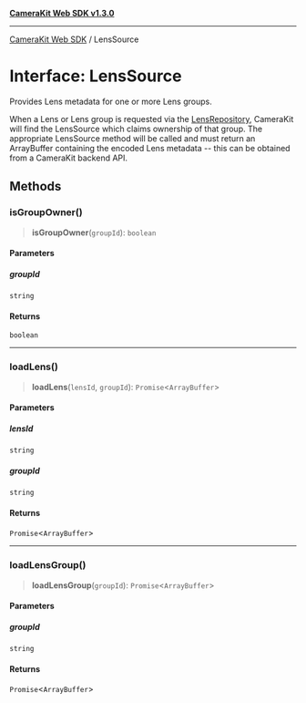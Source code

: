 [**CameraKit Web SDK v1.3.0**](../README.md)

***

[CameraKit Web SDK](../globals.md) / LensSource

# Interface: LensSource

Provides Lens metadata for one or more Lens groups.

When a Lens or Lens group is requested via the [LensRepository](../classes/LensRepository.md), CameraKit will find the LensSource which
claims ownership of that group. The appropriate LensSource method will be called and must return an ArrayBuffer
containing the encoded Lens metadata -- this can be obtained from a CameraKit backend API.

## Methods

### isGroupOwner()

> **isGroupOwner**(`groupId`): `boolean`

#### Parameters

##### groupId

`string`

#### Returns

`boolean`

***

### loadLens()

> **loadLens**(`lensId`, `groupId`): `Promise`\<`ArrayBuffer`\>

#### Parameters

##### lensId

`string`

##### groupId

`string`

#### Returns

`Promise`\<`ArrayBuffer`\>

***

### loadLensGroup()

> **loadLensGroup**(`groupId`): `Promise`\<`ArrayBuffer`\>

#### Parameters

##### groupId

`string`

#### Returns

`Promise`\<`ArrayBuffer`\>
